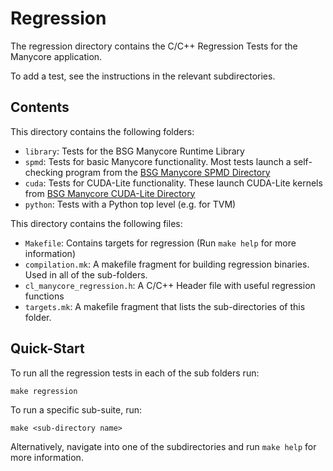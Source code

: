 # Regression

The regression directory contains the C/C++ Regression Tests for the Manycore
application. 

To add a test, see the instructions in the relevant subdirectories.

## Contents

This directory contains the following folders: 

- `library`: Tests for the BSG Manycore Runtime Library
- `spmd`: Tests for basic Manycore functionality. Most tests launch a self-checking program from the [BSG Manycore SPMD Directory](https://github.com/bespoke-silicon-group/bsg_manycore/tree/master/software/spmd)
- `cuda`: Tests for CUDA-Lite functionality. These launch CUDA-Lite kernels from [BSG Manycore CUDA-Lite Directory](https://github.com/bespoke-silicon-group/bsg_manycore/tree/master/software/spmd/bsg_cuda_lite_runtime)
- `python`: Tests with a Python top level (e.g. for TVM)

This directory contains the following files:

- `Makefile`: Contains targets for regression (Run `make help` for more information)
- `compilation.mk`: A makefile fragment for building regression binaries. Used in all of the sub-folders.
- `cl_manycore_regression.h`: A C/C++ Header file with useful regression functions
- `targets.mk`: A makefile fragment that lists the sub-directories of this folder.

## Quick-Start

To run all the regression tests in each of the sub folders run: 

`make regression`

To run a specific sub-suite, run: 

`make <sub-directory name>`

Alternatively, navigate into one of the subdirectories and run `make
help` for more information.
